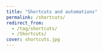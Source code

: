 ```yaml
---
title: "Shortcuts and automations"
permalink: /shortcuts/
redirect_from:
  - /tag/shortcuts/
  - /Shortcuts/
cover: shortcuts.jpg
---
```

